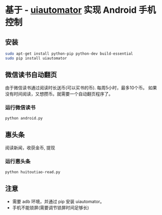 # 基于 - [uiautomator](https://github.com/xiaocong/uiautomator) 实现 Android 手机控制

## 安装

``` bash
sudo apt-get install python-pip python-dev build-essential
sudo pip install uiautomator
```

## 微信读书自动翻页

由于微信读书通过阅读时长送币(可以买书的币). 每周5小时，最多10个币。
如果没有时间阅读，又想攒币。就需要一个自动翻页程序了。

### 运行微信读书

``` bash
python android.py
```

## 惠头条

阅读新闻，收获金币, 提现

### 运行惠头条

``` bash
python huitoutiao-read.py
```

## 注意

- 需要 adb 环境，并通过 pip 安装 uiautomator。
- 手机不能锁屏(需要调节锁屏时间足够长)

